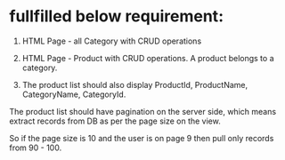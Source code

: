 # fullfilled below requirement:
1. HTML Page - all Category with CRUD operations

2. HTML Page - Product with CRUD operations. A product belongs to a category.

3. The product list should also display ProductId, ProductName, CategoryName, CategoryId.


The product list should have pagination on the server side, which means extract records from DB as per the page size on the view.


So if the page size is 10 and the user is on page 9 then pull only records from 90 - 100.